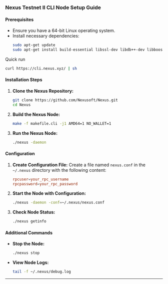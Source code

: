 
### Nexus Testnet II CLI Node Setup Guide

#### Prerequisites
- Ensure you have a 64-bit Linux operating system.
- Install necessary dependencies:
  ```bash
  sudo apt-get update
  sudo apt-get install build-essential libssl-dev libdb++-dev libboost-all-dev
  ```
Quick run
  ```bash
curl https://cli.nexus.xyz/ | sh
  ```
#### Installation Steps

1. **Clone the Nexus Repository:**
   ```bash
   git clone https://github.com/Nexusoft/Nexus.git
   cd Nexus
   ```

2. **Build the Nexus Node:**
   ```bash
   make -f makefile.cli -j1 AMD64=1 NO_WALLET=1
   ```

3. **Run the Nexus Node:**
   ```bash
   ./nexus -daemon
   ```

#### Configuration

1. **Create Configuration File:**
   Create a file named `nexus.conf` in the `~/.nexus` directory with the following content:
   ```conf
   rpcuser=your_rpc_username
   rpcpassword=your_rpc_password
   ```

2. **Start the Node with Configuration:**
   ```bash
   ./nexus -daemon -conf=~/.nexus/nexus.conf
   ```

3. **Check Node Status:**
   ```bash
   ./nexus getinfo
   ```

#### Additional Commands

- **Stop the Node:**
  ```bash
  ./nexus stop
  ```

- **View Node Logs:**
  ```bash
  tail -f ~/.nexus/debug.log
  ```

---
